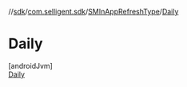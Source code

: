 //[sdk](../../../../index.md)/[com.selligent.sdk](../../index.md)/[SMInAppRefreshType](../index.md)/[Daily](index.md)

# Daily

[androidJvm]\
[Daily](index.md)

